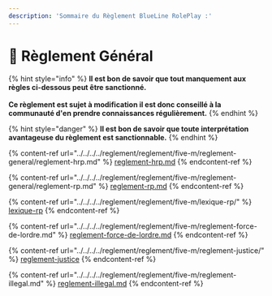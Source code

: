 ```yaml
---
description: 'Sommaire du Règlement BlueLine RolePlay :'
---
```


# 🌱 Règlement Général



{% hint style="info" %}
**Il est bon de savoir que tout manquement aux règles ci-dessous peut être sanctionné.**\
\
**Ce règlement est sujet à modification il est donc conseillé à la communauté d'en prendre connaissances régulièrement.**
{% endhint %}

{% hint style="danger" %}
**Il est bon de savoir que toute interprétation avantageuse du règlement est sanctionnable.**
{% endhint %}



{% content-ref url="../../../../reglement/reglement/five-m/reglement-general/reglement-hrp.md" %}
[reglement-hrp.md](../../../../reglement/reglement/five-m/reglement-general/reglement-hrp.md)
{% endcontent-ref %}

{% content-ref url="../../../../reglement/reglement/five-m/reglement-general/reglement-rp.md" %}
[reglement-rp.md](../../../../reglement/reglement/five-m/reglement-general/reglement-rp.md)
{% endcontent-ref %}

{% content-ref url="../../../../reglement/reglement/five-m/lexique-rp/" %}
[lexique-rp](../../../../reglement/reglement/five-m/lexique-rp/)
{% endcontent-ref %}

{% content-ref url="../../../../reglement/reglement/five-m/reglement-force-de-lordre.md" %}
[reglement-force-de-lordre.md](../../../../reglement/reglement/five-m/reglement-force-de-lordre.md)
{% endcontent-ref %}

{% content-ref url="../../../../reglement/reglement/five-m/reglement-justice/" %}
[reglement-justice](../../../../reglement/reglement/five-m/reglement-justice/)
{% endcontent-ref %}

{% content-ref url="../../../../reglement/reglement/five-m/reglement-illegal.md" %}
[reglement-illegal.md](../../../../reglement/reglement/five-m/reglement-illegal.md)
{% endcontent-ref %}




